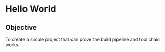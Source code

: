 Hello World
===========

## Objective
To create a simple project that can prove the build pipeline and tool chain works.
